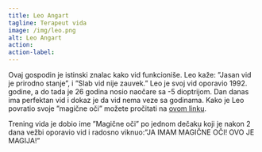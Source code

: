 ```yaml
---
title: Leo Angart
tagline: Terapeut vida
image: /img/leo.png
alt: Leo Angart
action:
action-label:
---
```

Ovaj gospodin je istinski znalac kako vid funkcioniše. Leo kaže: ”Jasan vid je prirodno stanje”, i ”Slab vid nije zauvek.” Leo je svoj vid oporavio 1992. godine, a do tada je 26 godina nosio naočare sa -5 dioptrijom. Dan danas ima perfektan vid i dokaz je da vid nema veze sa godinama. Kako je Leo povratio svoje ”magične oči” možete pročitati na <a href="https://www.treningvida.com/leo-angart" target="_blank" rel="noreferrer">ovom linku</a>.

Trening vida je dobio ime ”Magične oči” po jednom dečaku koji je nakon 2 dana vežbi oporavio vid i radosno viknuo:”JA IMAM MAGIČNE OČI! OVO JE MAGIJA!”
